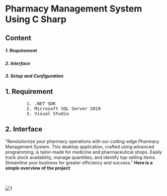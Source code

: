 <h1><b>Pharmacy Management System Using C Sharp</b></h1>
<h2>Content</h2>
<h5>1. Requirement</h5>
<h5>2. Interface</h5>
<h5>3. Setup and Configuration</h5>
<h2>1. Requirement</h2>
<pre>
        1. .NET SDK
        2. Microsoft SQL Server 2019
        3. Visual Studio
</pre>
<h2>2. Interface</h2>
"Revolutionize your pharmacy operations with our cutting-edge Pharmacy Management System. This desktop application, crafted using advanced programming, is tailor-made for medicine and pharmaceutical shops. Easily track stock availability, manage quantities, and identify top-selling items. Streamline your business for greater efficiency and success."
<b>Here is a simple overview of the project</b> </br></br></br>

![1](https://github.com/Shakil-md-abdullah-al/Pharmacy-Management-System-Using-C-Sharp/assets/65440571/8f727fc2-993b-4bd4-9b32-c91f70f4663d)




